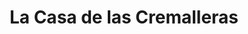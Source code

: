 ---
title: "La Casa de las Cremalleras"
url: /la-ceiba/la-casa-de-las-cremalleras/
shop: Autowerkstatt
---
